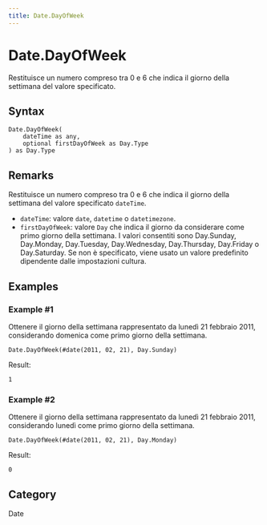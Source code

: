 ```yaml
---
title: Date.DayOfWeek
---
```


# Date.DayOfWeek


Restituisce un numero compreso tra 0 e 6 che indica il giorno della settimana del valore specificato.


## Syntax

```powerquery
Date.DayOfWeek(
    dateTime as any,
    optional firstDayOfWeek as Day.Type
) as Day.Type
```


## Remarks

Restituisce un numero compreso tra 0 e 6 che indica il giorno della settimana del valore specificato <code>dateTime</code>.  <ul>        <li><code>dateTime</code>: valore <code>date</code>, <code>datetime</code> o <code>datetimezone</code>.</li>        <li><code>firstDayOfWeek</code>: valore <code>Day</code> che indica il giorno da considerare come primo giorno della settimana. I valori consentiti sono Day.Sunday, Day.Monday, Day.Tuesday, Day.Wednesday, Day.Thursday, Day.Friday o Day.Saturday. Se non è specificato, viene usato un valore predefinito dipendente dalle impostazioni cultura.</li>      </ul>


## Examples

### Example #1 
Ottenere il giorno della settimana rappresentato da lunedì 21 febbraio 2011, considerando domenica come primo giorno della settimana.
```powerquery
Date.DayOfWeek(#date(2011, 02, 21), Day.Sunday)
```

Result: 
```powerquery
1
```


### Example #2 
Ottenere il giorno della settimana rappresentato da lunedì 21 febbraio 2011, considerando lunedì come primo giorno della settimana.
```powerquery
Date.DayOfWeek(#date(2011, 02, 21), Day.Monday)
```

Result: 
```powerquery
0
```




## Category
Date
